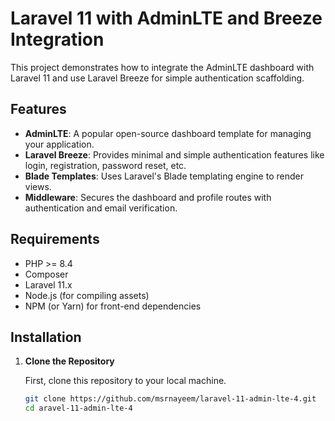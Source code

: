 # Laravel 11 with AdminLTE and Breeze Integration

This project demonstrates how to integrate the AdminLTE dashboard with Laravel 11 and use Laravel Breeze for simple authentication scaffolding.

## Features

- **AdminLTE**: A popular open-source dashboard template for managing your application.
- **Laravel Breeze**: Provides minimal and simple authentication features like login, registration, password reset, etc.
- **Blade Templates**: Uses Laravel's Blade templating engine to render views.
- **Middleware**: Secures the dashboard and profile routes with authentication and email verification.

## Requirements

- PHP >= 8.4
- Composer
- Laravel 11.x
- Node.js (for compiling assets)
- NPM (or Yarn) for front-end dependencies

## Installation

1. **Clone the Repository**

   First, clone this repository to your local machine.

   ```bash
   git clone https://github.com/msrnayeem/laravel-11-admin-lte-4.git
   cd aravel-11-admin-lte-4
